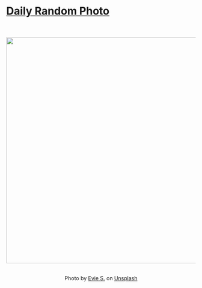 # [Daily Random Photo](https://www.dailyrandomphoto.com/)

<div align="center">
  <br>
  <br>
  <a href="https://www.dailyrandomphoto.com/p/2020/2020-12-31/"><img src="https://images.unsplash.com/photo-1607028215544-15380c240287?crop=entropy&cs=tinysrgb&fit=max&fm=jpg&ixid=MXw3NzUwOHwwfDF8cmFuZG9tfHx8fHx8fHw&ixlib=rb-1.2.1&q=80&w=1080" width="600px"></a>
  <br>
  <br>
  <p class="has-text-grey">Photo by <a href="https://unsplash.com/@evieshaffer?utm_source=Daily%20Random%20Photo&amp;utm_medium=referral" target="_blank" rel="noopener noreferrer">Evie S.</a> on <a href="https://unsplash.com/photos/ZBVd1H10yvI?utm_source=Daily%20Random%20Photo&amp;utm_medium=referral" target="_blank" rel="noopener noreferrer">Unsplash</a></p>
</div>
